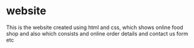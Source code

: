 # website
This is the website created using html and css, which shows online food shop and also which consists and online order details and contact us form etc
